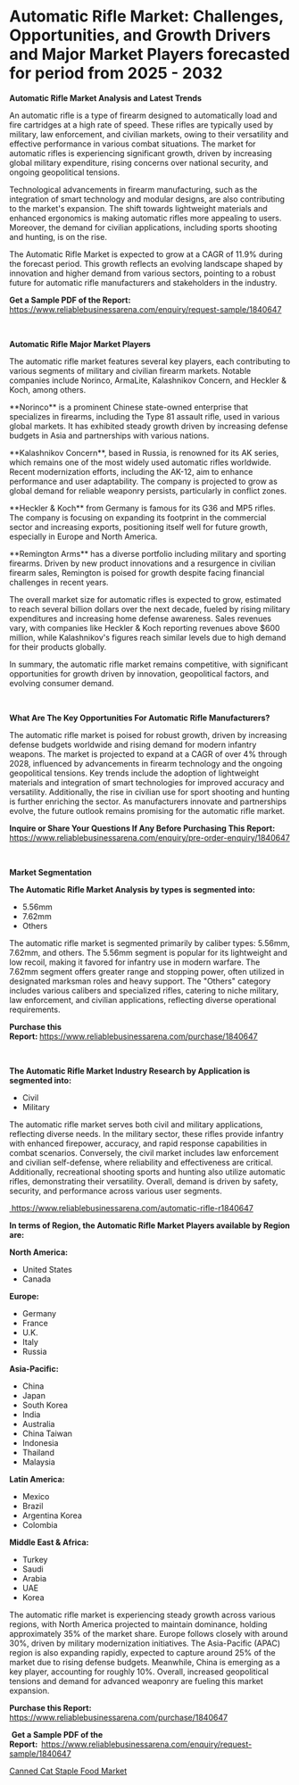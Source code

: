 <p><h1>Automatic Rifle Market: Challenges, Opportunities, and Growth Drivers and Major Market Players forecasted for period from 2025 - 2032</h1></p><p><strong>Automatic Rifle Market Analysis and Latest Trends</strong></p>
<p><p>An automatic rifle is a type of firearm designed to automatically load and fire cartridges at a high rate of speed. These rifles are typically used by military, law enforcement, and civilian markets, owing to their versatility and effective performance in various combat situations. The market for automatic rifles is experiencing significant growth, driven by increasing global military expenditure, rising concerns over national security, and ongoing geopolitical tensions. </p><p>Technological advancements in firearm manufacturing, such as the integration of smart technology and modular designs, are also contributing to the market's expansion. The shift towards lightweight materials and enhanced ergonomics is making automatic rifles more appealing to users. Moreover, the demand for civilian applications, including sports shooting and hunting, is on the rise.</p><p>The Automatic Rifle Market is expected to grow at a CAGR of 11.9% during the forecast period. This growth reflects an evolving landscape shaped by innovation and higher demand from various sectors, pointing to a robust future for automatic rifle manufacturers and stakeholders in the industry.</p></p>
<p><strong>Get a Sample PDF of the Report:&nbsp;</strong> <a href="https://www.reliablebusinessarena.com/enquiry/request-sample/1840647?utm_campaign=2231&utm_medium=2&utm_source=Github&utm_content=ia&utm_term=10022025&utm_id=automatic-rifle">https://www.reliablebusinessarena.com/enquiry/request-sample/1840647</a></p>
<p>&nbsp;</p>
<p><strong>Automatic Rifle Major Market Players</strong></p>
<p><p>The automatic rifle market features several key players, each contributing to various segments of military and civilian firearm markets. Notable companies include Norinco, ArmaLite, Kalashnikov Concern, and Heckler & Koch, among others.</p><p>**Norinco** is a prominent Chinese state-owned enterprise that specializes in firearms, including the Type 81 assault rifle, used in various global markets. It has exhibited steady growth driven by increasing defense budgets in Asia and partnerships with various nations.</p><p>**Kalashnikov Concern**, based in Russia, is renowned for its AK series, which remains one of the most widely used automatic rifles worldwide. Recent modernization efforts, including the AK-12, aim to enhance performance and user adaptability. The company is projected to grow as global demand for reliable weaponry persists, particularly in conflict zones.</p><p>**Heckler & Koch** from Germany is famous for its G36 and MP5 rifles. The company is focusing on expanding its footprint in the commercial sector and increasing exports, positioning itself well for future growth, especially in Europe and North America.</p><p>**Remington Arms** has a diverse portfolio including military and sporting firearms. Driven by new product innovations and a resurgence in civilian firearm sales, Remington is poised for growth despite facing financial challenges in recent years.</p><p>The overall market size for automatic rifles is expected to grow, estimated to reach several billion dollars over the next decade, fueled by rising military expenditures and increasing home defense awareness. Sales revenues vary, with companies like Heckler & Koch reporting revenues above $600 million, while Kalashnikov's figures reach similar levels due to high demand for their products globally. </p><p>In summary, the automatic rifle market remains competitive, with significant opportunities for growth driven by innovation, geopolitical factors, and evolving consumer demand.</p></p>
<p>&nbsp;</p>
<p><strong>What Are The Key Opportunities For Automatic Rifle Manufacturers?</strong></p>
<p><p>The automatic rifle market is poised for robust growth, driven by increasing defense budgets worldwide and rising demand for modern infantry weapons. The market is projected to expand at a CAGR of over 4% through 2028, influenced by advancements in firearm technology and the ongoing geopolitical tensions. Key trends include the adoption of lightweight materials and integration of smart technologies for improved accuracy and versatility. Additionally, the rise in civilian use for sport shooting and hunting is further enriching the sector. As manufacturers innovate and partnerships evolve, the future outlook remains promising for the automatic rifle market.</p></p>
<p><strong>Inquire or Share Your Questions If Any Before Purchasing This Report:</strong> <a href="https://www.reliablebusinessarena.com/enquiry/pre-order-enquiry/1840647?utm_campaign=2231&utm_medium=2&utm_source=Github&utm_content=ia&utm_term=10022025&utm_id=automatic-rifle">https://www.reliablebusinessarena.com/enquiry/pre-order-enquiry/1840647</a></p>
<p>&nbsp;</p>
<p><strong>Market Segmentation</strong></p>
<p><strong>The Automatic Rifle Market Analysis by types is segmented into:</strong></p>
<p><ul><li>5.56mm</li><li>7.62mm</li><li>Others</li></ul></p>
<p><p>The automatic rifle market is segmented primarily by caliber types: 5.56mm, 7.62mm, and others. The 5.56mm segment is popular for its lightweight and low recoil, making it favored for infantry use in modern warfare. The 7.62mm segment offers greater range and stopping power, often utilized in designated marksman roles and heavy support. The "Others" category includes various calibers and specialized rifles, catering to niche military, law enforcement, and civilian applications, reflecting diverse operational requirements.</p></p>
<p><strong>Purchase this Report:&nbsp;</strong><a href="https://www.reliablebusinessarena.com/purchase/1840647?utm_campaign=2231&utm_medium=2&utm_source=Github&utm_content=ia&utm_term=10022025&utm_id=automatic-rifle">https://www.reliablebusinessarena.com/purchase/1840647</a></p>
<p>&nbsp;</p>
<p><strong>The Automatic Rifle Market Industry Research by Application is segmented into:</strong></p>
<p><ul><li>Civil</li><li>Military</li></ul></p>
<p><p>The automatic rifle market serves both civil and military applications, reflecting diverse needs. In the military sector, these rifles provide infantry with enhanced firepower, accuracy, and rapid response capabilities in combat scenarios. Conversely, the civil market includes law enforcement and civilian self-defense, where reliability and effectiveness are critical. Additionally, recreational shooting sports and hunting also utilize automatic rifles, demonstrating their versatility. Overall, demand is driven by safety, security, and performance across various user segments.</p></p>
<p><a href="https://www.reliablebusinessarena.com/automatic-rifle-r1840647?utm_campaign=2231&utm_medium=2&utm_source=Github&utm_content=ia&utm_term=10022025&utm_id=automatic-rifle">&nbsp;https://www.reliablebusinessarena.com/automatic-rifle-r1840647</a></p>
<p><strong>In terms of Region, the Automatic Rifle Market Players available by Region are:</strong></p>
<p>
    <p> <strong> North America: </strong>
        <ul>
            <li>United States</li>
            <li>Canada</li>
        </ul>
        </p> 
    <p> <strong> Europe: </strong>
        <ul>
            <li>Germany</li>
            <li>France</li>
            <li>U.K.</li>
            <li>Italy</li>
            <li>Russia</li>
        </ul>
        </p> 
    <p> <strong> Asia-Pacific: </strong>
        <ul>
            <li>China</li>
            <li>Japan</li>
            <li>South Korea</li>
            <li>India</li>
            <li>Australia</li>
            <li>China Taiwan</li>
            <li>Indonesia</li>
            <li>Thailand</li>
            <li>Malaysia</li>
        </ul>
        </p> 
    <p> <strong> Latin America: </strong>
        <ul>
            <li>Mexico</li>
            <li>Brazil</li>
            <li>Argentina Korea</li>
            <li>Colombia</li>
        </ul>
        </p> 
    <p> <strong> Middle East & Africa: </strong>
        <ul>
            <li>Turkey</li>
            <li>Saudi</li>
            <li>Arabia</li>
            <li>UAE</li>
            <li>Korea</li>
        </ul>
    </p>
    </p>
<p><p>The automatic rifle market is experiencing steady growth across various regions, with North America projected to maintain dominance, holding approximately 35% of the market share. Europe follows closely with around 30%, driven by military modernization initiatives. The Asia-Pacific (APAC) region is also expanding rapidly, expected to capture around 25% of the market due to rising defense budgets. Meanwhile, China is emerging as a key player, accounting for roughly 10%. Overall, increased geopolitical tensions and demand for advanced weaponry are fueling this market expansion.</p></p>
<p><strong>Purchase this Report: </strong><a href="https://www.reliablebusinessarena.com/purchase/1840647?utm_campaign=2231&utm_medium=2&utm_source=Github&utm_content=ia&utm_term=10022025&utm_id=automatic-rifle">https://www.reliablebusinessarena.com/purchase/1840647</a></p>
<p>&nbsp;<strong>Get a Sample PDF of the Report:&nbsp;&nbsp;</strong><a href="https://www.reliablebusinessarena.com/enquiry/request-sample/1840647?utm_campaign=2231&utm_medium=2&utm_source=Github&utm_content=ia&utm_term=10022025&utm_id=automatic-rifle">https://www.reliablebusinessarena.com/enquiry/request-sample/1840647</a></p>
<p><strong></strong></p>
<p><p><a href="https://github.com/ParvinKhatun77/Market-Research-Report-List-1/blob/main/canned-cat-staple-food-market.md?utm_campaign=2231&utm_medium=2&utm_source=Github&utm_content=ia&utm_term=10022025&utm_id=automatic-rifle">Canned Cat Staple Food Market</a></p></p>